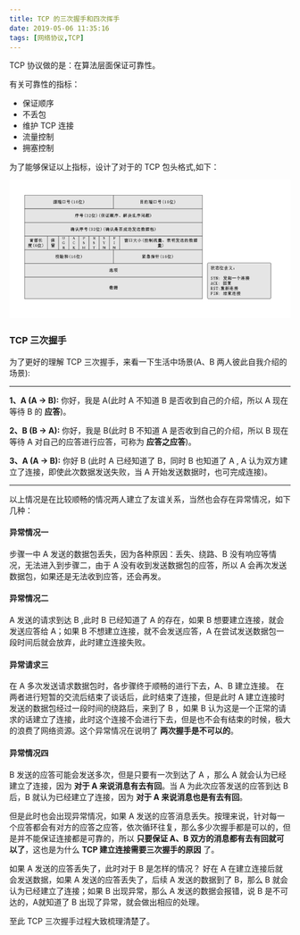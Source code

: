 ```yaml
---
title: TCP 的三次握手和四次挥手
date: 2019-05-06 11:35:16
tags: [网络协议,TCP]
---
```



TCP 协议做的是：在算法层面保证可靠性。

有关可靠性的指标：
* 保证顺序
* 不丢包
* 维护 TCP 连接
* 流量控制
* 拥塞控制

为了能够保证以上指标，设计了对于的 TCP 包头格式,如下：


![TCP 包头格式](/../images/2019_05_06_01.jpg)


### TCP 三次握手

为了更好的理解 TCP 三次握手，来看一下生活中场景(A、B 两人彼此自我介绍的场景):

---

**1、A (A -> B):** 你好，我是 A(此时 A 不知道 B 是否收到自己的介绍，所以 A 现在等待 B 的 **应答**)。

**2、B (B -> A):** 你好，我是 B(此时 B 不知道 A 是否收到自己的介绍，所以 B 现在等待 A 对自己的应答进行应答，可称为 **应答之应答**)。

**3、A (A -> B):** 你好 B (此时 A 已经知道了 B，同时 B 也知道了 A , A 认为双方建立了连接，即使此次数据发送失败，当 A 开始发送数据时，也可完成连接)。

---

以上情况是在比较顺畅的情况两人建立了友谊关系，当然也会存在异常情况，如下几种：

#### 异常情况一

步骤一中 A 发送的数据包丢失，因为各种原因：丢失、绕路、B 没有响应等情况，无法进入到步骤二，由于 A 没有收到发送数据包的应答，所以 A 会再次发送数据包，如果还是无法收到应答，还会再发。

#### 异常情况二

A 发送的请求到达 B ,此时 B 已经知道了 A 的存在，如果 B 想要建立连接，就会发送应答给 A；如果 B 不想建立连接，就不会发送应答，A 在尝试发送数据包一段时间后就会放弃，此时建立连接失败。


#### 异常请求三

在 A 多次发送请求数据包时，各步骤终于顺畅的进行下去，A、B 建立连接。 在两者进行短暂的交流后结束了谈话后，此时结束了连接，但是此时 A 建立连接时发送的数据包经过一段时间的绕路后，来到了 B ，如果 B 认为这是一个正常的请求的话建立了连接，此时这个连接不会进行下去，但是也不会有结束的时候，极大的浪费了网络资源。这个异常情况在说明了 **两次握手是不可以的**。

#### 异常情况四

B 发送的应答可能会发送多次，但是只要有一次到达了 A ，那么 A 就会认为已经建立了连接，因为 **对于 A 来说消息有去有回**。当 A 为此次应答发送的应答到达 B 后，B 就认为已经建立了连接，因为 **对于 A 来说消息也是有去有回**。

但是此时也会出现异常情况，如果 A 发送的应答消息丢失。按理来说，针对每一个应答都会有对方的应答之应答，依次循环往复，那么多少次握手都是可以的，但是并不能保证连接都是可靠的，所以 **只要保证 A、B 双方的消息都有去有回就可以了**，这也是为什么 **TCP 建立连接需要三次握手的原因** 了。

如果 A 发送的应答丢失了，此时对于 B 是怎样的情况？ 好在 A 在建立连接后就会发送数据，如果 A 发送的应答丢失了，后续 A 发送的数据到了 B，那么 B 就会认为已经建立了连接；如果 B 出现异常，那么 A 发送的数据会报错，说 B 是不可达的，A就知道了 B 出现了异常，就会做出相应的处理。




至此 TCP 三次握手过程大致梳理清楚了。